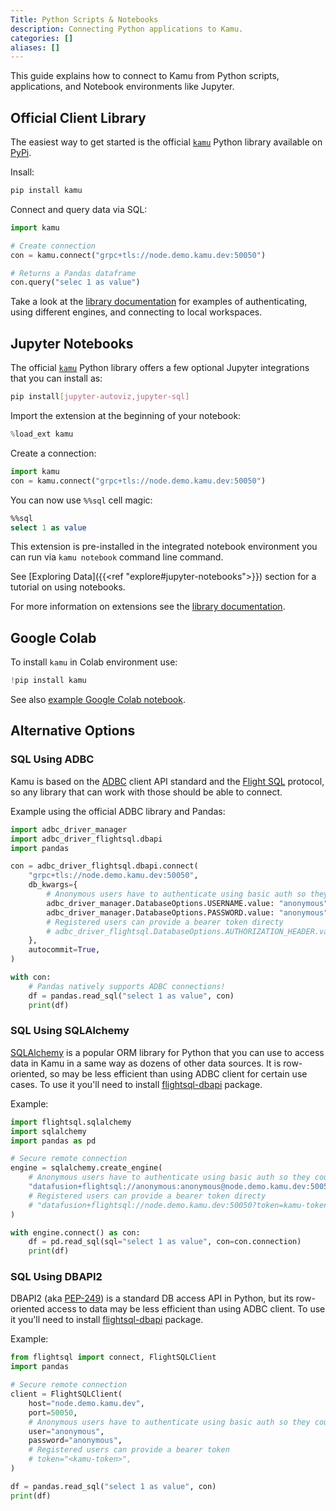 ```yaml
---
Title: Python Scripts & Notebooks
description: Connecting Python applications to Kamu.
categories: []
aliases: []
---
```


This guide explains how to connect to Kamu from Python scripts, applications, and Notebook environments like Jupyter.

## Official Client Library
The easiest way to get started is the official [`kamu`](https://github.com/kamu-data/kamu-client-python) Python library available on [PyPi](https://pypi.org/project/kamu/).

Insall:
```sh
pip install kamu
```

Connect and query data via SQL:
```python
import kamu

# Create connection
con = kamu.connect("grpc+tls://node.demo.kamu.dev:50050")

# Returns a Pandas dataframe
con.query("selec 1 as value")
```

Take a look at the [library documentation](https://github.com/kamu-data/kamu-client-python) for examples of authenticating, using different engines, and connecting to local workspaces.


## Jupyter Notebooks
The official [`kamu`](https://github.com/kamu-data/kamu-client-python) Python library offers a few optional Jupyter integrations that you can install as:

```sh
pip install[jupyter-autoviz,jupyter-sql]
```

Import the extension at the beginning of your notebook:

```python
%load_ext kamu
```

Create a connection:
```python
import kamu
con = kamu.connect("grpc+tls://node.demo.kamu.dev:50050")
```

You can now use `%%sql` cell magic:
```sql
%%sql
select 1 as value
```

This extension is pre-installed in the integrated notebook environment you can run via `kamu notebook` command line command.

See [Exploring Data]({{<ref "explore#jupyter-notebooks">}}) section for a tutorial on using notebooks.

For more information on extensions see the [library documentation](https://github.com/kamu-data/kamu-client-python).


## Google Colab
To install `kamu` in Colab environment use:
```python
!pip install kamu
```

See also [example Google Colab notebook](https://colab.research.google.com/drive/1WQqZJsPQpipU4kW6SPea9H2qmHH4rF8k).

## Alternative Options

### SQL Using ADBC
Kamu is based on the [ADBC](https://arrow.apache.org/docs/format/ADBC.html) client API standard and the [Flight SQL](https://arrow.apache.org/docs/format/FlightSql.html) protocol, so any library that can work with those should be able to connect.

Example using the official ADBC library and Pandas:
```python
import adbc_driver_manager
import adbc_driver_flightsql.dbapi
import pandas

con = adbc_driver_flightsql.dbapi.connect(
    "grpc+tls://node.demo.kamu.dev:50050",
    db_kwargs={
        # Anonymous users have to authenticate using basic auth so they could be assigned a session token
        adbc_driver_manager.DatabaseOptions.USERNAME.value: "anonymous",
        adbc_driver_manager.DatabaseOptions.PASSWORD.value: "anonymous",
        # Registered users can provide a bearer token directy
        # adbc_driver_flightsql.DatabaseOptions.AUTHORIZATION_HEADER.value: "Bearer <token>",
    },
    autocommit=True,
)

with con:
    # Pandas natively supports ADBC connections!
    df = pandas.read_sql("select 1 as value", con)
    print(df)
```

### SQL Using SQLAlchemy
[SQLAlchemy](https://www.sqlalchemy.org/) is a popular ORM library for Python that you can use to access data in Kamu in a same way as dozens of other data sources. It is row-oriented, so may be less efficient than using ADBC client for certain use cases. To use it you'll need to install [flightsql-dbapi](https://github.com/influxdata/flightsql-dbapi) package.

Example:
```python
import flightsql.sqlalchemy
import sqlalchemy
import pandas as pd

# Secure remote connection
engine = sqlalchemy.create_engine(
    # Anonymous users have to authenticate using basic auth so they could be assigned a session token
    "datafusion+flightsql://anonymous:anonymous@node.demo.kamu.dev:50050"
    # Registered users can provide a bearer token directy
    # "datafusion+flightsql://node.demo.kamu.dev:50050?token=kamu-token"
)

with engine.connect() as con:
    df = pd.read_sql(sql="select 1 as value", con=con.connection)
    print(df)
```


### SQL Using DBAPI2
DBAPI2 (aka [PEP-249](https://peps.python.org/pep-0249/)) is a standard DB access API in Python, but its row-oriented access to data may be less efficient than using ADBC client. To use it you'll need to install [flightsql-dbapi](https://github.com/influxdata/flightsql-dbapi) package.

Example:
```python
from flightsql import connect, FlightSQLClient
import pandas

# Secure remote connection
client = FlightSQLClient(
    host="node.demo.kamu.dev",
    port=50050,
    # Anonymous users have to authenticate using basic auth so they could be assigned a session token
    user="anonymous",
    password="anonymous",
    # Registered users can provide a bearer token
    # token="<kamu-token>",
)

df = pandas.read_sql("select 1 as value", con)
print(df)
```

